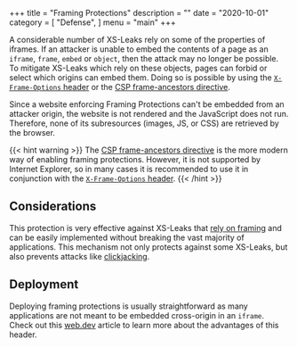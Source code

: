 +++
title = "Framing Protections"
description = ""
date = "2020-10-01"
category = [
    "Defense",
]
menu = "main"
+++

A considerable number of XS-Leaks rely on some of the properties of iframes. If an attacker is unable to embed the contents of a page as an `iframe`, `frame`, `embed` or `object`, then the attack may no longer be possible. To mitigate XS-Leaks which rely on these objects, pages can forbid or select which origins can embed them. Doing so is possible by using the [`X-Frame-Options` header](https://developer.mozilla.org/en-US/docs/Web/HTTP/Headers/X-Frame-Options) or the [CSP frame-ancestors directive](https://developer.mozilla.org/en-US/docs/Web/HTTP/Headers/Content-Security-Policy/frame-ancestors).

Since a website enforcing Framing Protections can't be embedded from an attacker origin, the website is not rendered and the JavaScript does not run. Therefore, none of its subresources (images, JS, or CSS) are retrieved by the browser.

{{< hint warning >}}
The [CSP frame-ancestors directive](https://developer.mozilla.org/en-US/docs/Web/HTTP/Headers/Content-Security-Policy/frame-ancestors) is the more modern way of enabling framing protections. However, it is not supported by Internet Explorer, so in many cases it is recommended to use it in conjunction with the [`X-Frame-Options` header](https://developer.mozilla.org/en-US/docs/Web/HTTP/Headers/X-Frame-Options). 
{{< /hint >}}

## Considerations

This protection is very effective against XS-Leaks that [rely on framing](../../../../abuse/iframes/) and can be easily implemented without breaking the vast majority of applications. This mechanism not only protects against some XS-Leaks, but also prevents attacks like [clickjacking](https://owasp.org/www-community/attacks/Clickjacking).

## Deployment

Deploying framing protections is usually straightforward as many applications are not meant to be embedded cross-origin in an `iframe`. Check out this [web.dev](https://web.dev/same-origin-policy/) article to learn more about the advantages of this header.
